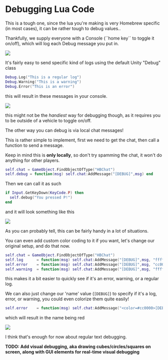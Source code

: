 # Debugging Lua Code
This is a tough one, since the lua you're making is very Homebrew specific (in most cases), it can be rather tough to debug values.. 

Thankfully, we supply everyone with a Console (´´home key`` to toggle it on/off), which will log each Debug message you put in. 

<img src="http://i.imgur.com/gy4DR5t.png"/>

It's fairly easy to send specific kind of logs using the default Unity "Debug" class

```lua
Debug.Log("This is a regular log")
Debug.Warning("This is a warning")
Debug.Error("This is an error")
```

this will result in these messages in your console.

<img src="http://i.imgur.com/lBQmjAy.png"/>

this might not be the _handiest_ way for debugging though, as it requires you to be outside of a vehicle to toggle on/off. 

The other way you can debug is via local chat messages! 

This is rather simple to implement, first we need to get the chat, then call a function to send a message. 

Keep in mind this is **only locally**, so don't try spamming the chat, it won't do anything for other players. 

```lua
self.chat = GameObject.FindObjectOfType("HBChat")
self.debug = function(msg) self.chat:AddMessage("[DEBUG]",msg) end 
```

Then we can call it as such 
```lua
if Input.GetKeyDown(KeyCode.P) then 
  self.debug("You pressed P!")
end 
``` 
and it will look something like this 

<img src="http://i.imgur.com/HvLikrv.png">

As you can probably tell, this can be fairly handy in a lot of situations. 

You can even add custom color coding to it if you want, let's change our original setup, and do that now. 

```lua
self.chat = GameObject.FindObjectOfType("HBChat")
self.log      = function(msg) self.chat:AddMessage("[DEBUG]",msg, "ffffff") end 
self.error    = function(msg) self.chat:AddMessage("[DEBUG]",msg, "cc0000") end 
self.warning  = function(msg) self.chat:AddMessage("[DEBUG]",msg, "ffff00") end 
```

this makes it a bit easier to quickly see if it's an error, warning, or a regular log. 

We can also just change our 'name' value (``[DEBUG]``) to specify if it's a log, error, or warning, you could even colorize them quite easily! 

```lua
self.error    = function(msg) self.chat:AddMessage("<color=#cc0000>[DEBUG]</color>",msg) end 
```
which will result in the name being red 

<img src="http://i.imgur.com/fBupvJ4.png">

I think that's enough for now about regular text debugging. 

**TODO: Add visual debugging, aka drawing cubes/circles/squares on screen, along with GUI elements for real-time visual debugging** 
